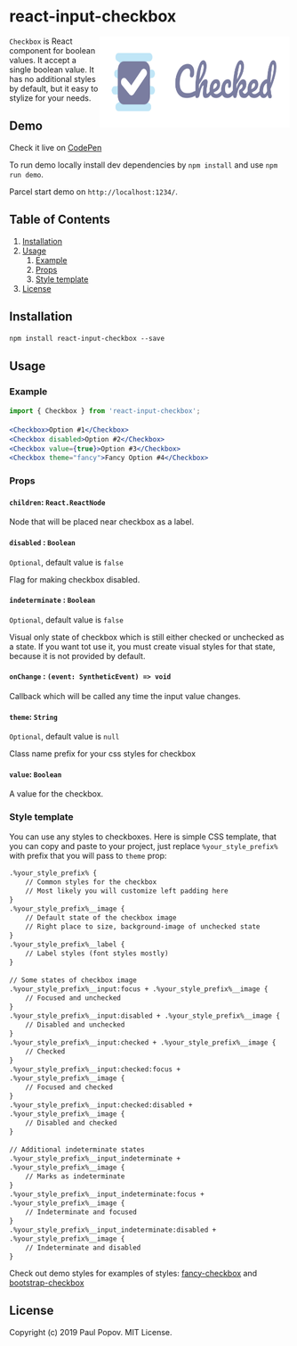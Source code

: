 # react-input-checkbox

<img src="images/checkbox.svg" align="right"
     alt="Fancy checkbox with label Checked" width="342" height="164">

`Checkbox` is React component for boolean values. It accept a single boolean value. 
It has no additional styles by default, but it easy to stylize for your needs.

## Demo

Check it live on [CodePen](https://codepen.io/justredpaul/full/mdbqOor)

To run demo locally install dev dependencies by `npm install` and use `npm run demo`.

Parcel start demo on `http://localhost:1234/`.

## Table of Contents

1. [Installation](#installation)
2. [Usage](#usage)
    1. [Example](#example)
    2. [Props](#props)
    2. [Style template](#style-template)
3. [License](#license)

## Installation

`npm install react-input-checkbox --save`

## Usage

### Example

```jsx
import { Checkbox } from 'react-input-checkbox';

<Checkbox>Option #1</Checkbox>
<Checkbox disabled>Option #2</Checkbox>
<Checkbox value={true}>Option #3</Checkbox>
<Checkbox theme="fancy">Fancy Option #4</Checkbox>
```

### Props

#### `children`: `React.ReactNode`

Node that will be placed near checkbox as a label.


#### `disabled` : `Boolean`

`Optional`, default value is `false`

Flag for making checkbox disabled.


#### `indeterminate` : `Boolean`

`Optional`, default value is `false`

Visual only state of checkbox which is still either checked or unchecked as a state.
If you want tot use it, you must create visual styles for that state, 
because it is not provided by default.


#### `onChange` : `(event: SyntheticEvent) => void`

Callback which will be called any time the input value changes.


#### `theme`: `String`

`Optional`, default value is `null`

Class name prefix for your css styles for checkbox


#### `value`: `Boolean`

A value for the checkbox.

### Style template

You can use any styles to checkboxes. Here is simple CSS template, that you can copy and paste
to your project, just replace `%your_style_prefix%` with prefix that you will pass to `theme` prop:

```
.%your_style_prefix% {
    // Common styles for the checkbox
    // Most likely you will customize left padding here
}
.%your_style_prefix%__image {
    // Default state of the checkbox image
    // Right place to size, background-image of unchecked state
}
.%your_style_prefix%__label {
    // Label styles (font styles mostly)
}

// Some states of checkbox image
.%your_style_prefix%__input:focus + .%your_style_prefix%__image {
    // Focused and unchecked
}
.%your_style_prefix%__input:disabled + .%your_style_prefix%__image {
    // Disabled and unchecked
}
.%your_style_prefix%__input:checked + .%your_style_prefix%__image {
    // Checked
}
.%your_style_prefix%__input:checked:focus + .%your_style_prefix%__image {
    // Focused and checked
}
.%your_style_prefix%__input:checked:disabled + .%your_style_prefix%__image {
    // Disabled and checked
}

// Additional indeterminate states
.%your_style_prefix%__input_indeterminate + .%your_style_prefix%__image {
    // Marks as indeterminate
}
.%your_style_prefix%__input_indeterminate:focus + .%your_style_prefix%__image {
    // Indeterminate and focused
}
.%your_style_prefix%__input_indeterminate:disabled + .%your_style_prefix%__image {
    // Indeterminate and disabled
}

``` 

Check out demo styles for examples of styles: [fancy-checkbox](demo/fancy-theme.css) and [bootstrap-checkbox](demo/bootstrap-theme.css)

## License

Copyright (c) 2019 Paul Popov. MIT License.